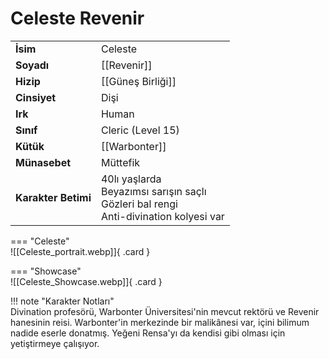 # Celeste Revenir  
  
<div class="grid" markdown>  
  
|  |  |  
|---|---|  
| **İsim** | Celeste |  
| **Soyadı** | [[Revenir]] |  
| **Hizip** | [[Güneş Birliği]] |  
| **Cinsiyet** | Dişi |  
| **Irk** | Human |  
| **Sınıf** | Cleric (Level 15) |  
| **Kütük** | [[Warbonter]] |  
| **Münasebet** | Müttefik |  
| **Karakter Betimi** | 40lı yaşlarda<br>Beyazımsı sarışın saçlı<br>Gözleri bal rengi<br>Anti-divination kolyesi var |  
  
  
=== "Celeste"  
	![[Celeste_portrait.webp]]{ .card }  
  
=== "Showcase"  
	![[Celeste_Showcase.webp]]{ .card }  
  
</div>  
  
!!! note "Karakter Notları"  
	Divination profesörü, Warbonter Üniversitesi'nin mevcut rektörü ve Revenir hanesinin reisi. Warbonter'in merkezinde bir malikânesi var, içini bilimum nadide eserle donatmış. Yeğeni Rensa'yı da kendisi gibi olması için yetiştirmeye çalışıyor.   